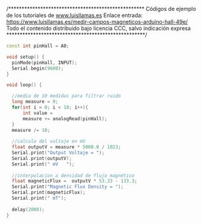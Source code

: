 /***************************************************
Códigos de ejemplo de los tutoriales de www.luisllamas.es
Enlace entrada: https://www.luisllamas.es/medir-campos-magneticos-arduino-hall-49e/
Todo el contenido distribuido bajo licencia CCC, salvo indicación expresa
****************************************************/

```cpp
const int pinHall = A0;

void setup() {
  pinMode(pinHall, INPUT);
  Serial.begin(9600);
}

void loop() {

  //media de 10 medidas para filtrar ruido
  long measure = 0;
  for(int i = 0; i < 10; i++){
      int value = 
      measure += analogRead(pinHall);
  }
  measure /= 10;
  
  //calculo del voltaje en mV
  float outputV = measure * 5000.0 / 1023;
  Serial.print("Output Voltaje = ");
  Serial.print(outputV);
  Serial.print(" mV   ");
  
  //interpolacion a densidad de flujo magnético
  float magneticFlux =  outputV * 53.33 - 133.3;
  Serial.print("Magnetic Flux Density = ");
  Serial.print(magneticFlux);
  Serial.print(" mT");
  
  delay(2000);
}
```